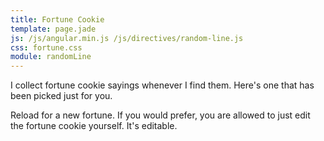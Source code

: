 ```yaml
---
title: Fortune Cookie
template: page.jade
js: /js/angular.min.js /js/directives/random-line.js
css: fortune.css
module: randomLine
---
```


I collect fortune cookie sayings whenever I find them.  Here's one that has been picked just for you.

<div class="center fortune_cookie"><span random-line="fortunes.txt" contenteditable="true"></span></div>

Reload for a new fortune.  If you would prefer, you are allowed to just edit the fortune cookie yourself.  It's editable.
